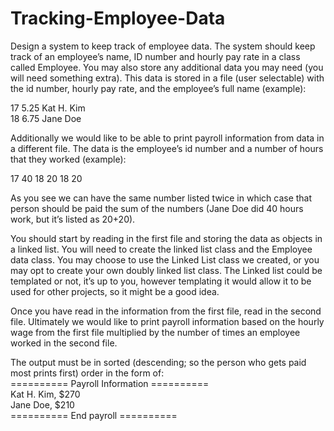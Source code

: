 # Tracking-Employee-Data

Design a system to keep track of employee data. The system should keep track of an
employee’s name, ID number and hourly pay rate in a class called Employee. You may
also store any additional data you may need (you will need something extra). This data is
stored in a file (user selectable) with the id number, hourly pay rate, and the employee’s
full name (example):

17 5.25 Kat H. Kim \
18 6.75 Jane Doe

Additionally we would like to be able to print payroll information from data in a different
file. The data is the employee’s id number and a number of hours that they worked
(example):

17 40
18 20
18 20

As you see we can have the same number listed twice in which case that person should be
paid the sum of the numbers (Jane Doe did 40 hours work, but it’s listed as 20+20).

You should start by reading in the first file and storing the data as objects in a linked list.
You will need to create the linked list class and the Employee data class. You may
choose to use the Linked List class we created, or you may opt to create your own doubly
linked list class. The Linked list could be templated or not, it’s up to you,
however templating it would allow it to be used for other projects, so it might be a good
idea.

Once you have read in the information from the first file, read in the second file.
Ultimately we would like to print payroll information based on the hourly wage from the
first file multiplied by the number of times an employee worked in the second file. 

The output must be in sorted (descending; so the person who gets paid most prints first)
order in the form of: \
========== Payroll Information ========== \
Kat H. Kim, $270 \
Jane Doe, $210 \
========== End payroll ==========
